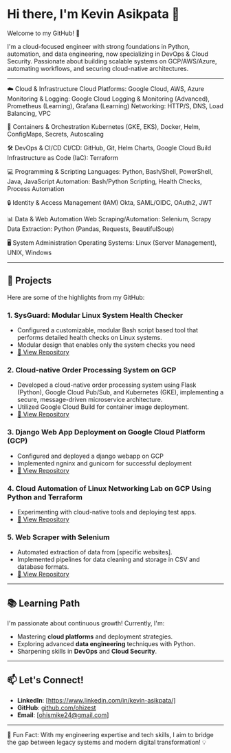# Hi there, I'm Kevin Asikpata 👋

Welcome to my GitHub! 👋

I'm a cloud-focused engineer with strong foundations in Python, automation, and data engineering, now specializing in DevOps & Cloud Security. Passionate about building scalable systems on GCP/AWS/Azure, automating workflows, and securing cloud-native architectures.

---

☁️ Cloud & Infrastructure
Cloud Platforms: Google Cloud, AWS, Azure
Monitoring & Logging: Google Cloud Logging & Monitoring (Advanced), Prometheus (Learning), Grafana (Learning)
Networking: HTTP/S, DNS, Load Balancing, VPC

🐳 Containers & Orchestration
Kubernetes (GKE, EKS), Docker, Helm, ConfigMaps, Secrets, Autoscaling

🛠️ DevOps & CI/CD
CI/CD: GitHub, Git, Helm Charts, Google Cloud Build
Infrastructure as Code (IaC): Terraform

💻 Programming & Scripting
Languages: Python, Bash/Shell, PowerShell, Java, JavaScript
Automation: Bash/Python Scripting, Health Checks, Process Automation

🔒 Identity & Access Management (IAM)
Okta, SAML/OIDC, OAuth2, JWT

📊 Data & Web Automation
Web Scraping/Automation: Selenium, Scrapy
Data Extraction: Python (Pandas, Requests, BeautifulSoup)

🖥️ System Administration
Operating Systems: Linux (Server Management), UNIX, Windows

---

## 📂 Projects
Here are some of the highlights from my GitHub:
### 1. **SysGuard: Modular Linux System Health Checker**
   - Configured a customizable, modular Bash script based tool that performs detailed health checks on Linux systems.
   - Modular design that enables only the system checks you need 
   - [🔗 View Repository](https://github.com/ohizest/linux-system-health-check)

### 2. **Cloud-native Order Processing System on GCP**
   - Developed a cloud-native order processing system using Flask (Python), Google Cloud Pub/Sub, and Kubernetes (GKE), implementing a secure, message-driven microservice    architecture.
   - Utilized Google Cloud Build for container image deployment.
   - [🔗 View Repository](https://github.com/ohizest/order-processor-gke)

### 3. **Django Web App Deployment on Google Cloud Platform (GCP)**
   - Configured and deployed a django webapp on GCP
   - Implemented ngninx and gunicorn for successful deployment
   - [🔗 View Repository](https://github.com/ohizest/gcp-django-deploy-)
     
### 4. **Cloud Automation of Linux Networking Lab on GCP Using Python and Terraform**
   - Experimenting with cloud-native tools and deploying test apps.
   - [🔗 View Repository](https://github.com/ohizest/google-cloud-linux-networking-lab)

### 5. **Web Scraper with Selenium**
   - Automated extraction of data from [specific websites].
   - Implemented pipelines for data cleaning and storage in CSV and database formats.
   - [🔗 View Repository](https://github.com/ohizest/scrape-companyname-website)
---

## 📚 Learning Path
I'm passionate about continuous growth! Currently, I'm:
- Mastering **cloud platforms** and deployment strategies.
- Exploring advanced **data engineering** techniques with Python.
- Sharpening skills in **DevOps** and **Cloud Security**.

---

## 📫 Let's Connect!
- **LinkedIn**: [https://www.linkedin.com/in/kevin-asikpata/]
- **GitHub**: [github.com/ohizest](https://github.com/ohizest)
- **Email**: [ohismike24@gmail.com]

---

📌 Fun Fact: With my engineering expertise and tech skills, I aim to bridge the gap between legacy systems and modern digital transformation! 💡

